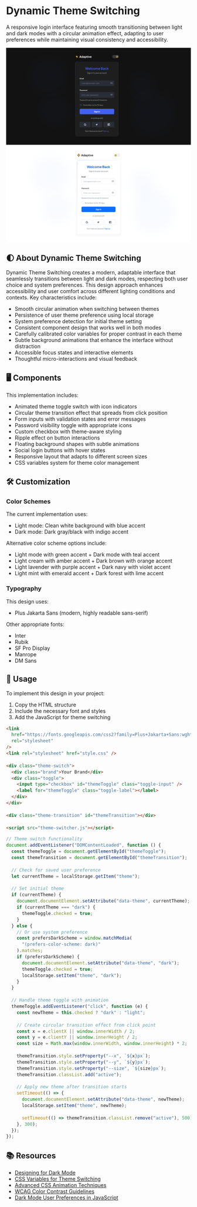 # Dynamic Theme Switching

A responsive login interface featuring smooth transitioning between light and dark modes with a circular animation effect, adapting to user preferences while maintaining visual consistency and accessibility.

<div align="center">

![Dynamic Theme Switching Preview](./assets/preview.png)
![Dynamic Theme Switching Preview](./assets/preview2.png)

</div>

## 🌓 About Dynamic Theme Switching

Dynamic Theme Switching creates a modern, adaptable interface that seamlessly transitions between light and dark modes, respecting both user choice and system preferences. This design approach enhances accessibility and user comfort across different lighting conditions and contexts. Key characteristics include:

- Smooth circular animation when switching between themes
- Persistence of user theme preference using local storage
- System preference detection for initial theme setting
- Consistent component design that works well in both modes
- Carefully calibrated color variables for proper contrast in each theme
- Subtle background animations that enhance the interface without distraction
- Accessible focus states and interactive elements
- Thoughtful micro-interactions and visual feedback

## 🖥️ Components

This implementation includes:

- Animated theme toggle switch with icon indicators
- Circular theme transition effect that spreads from click position
- Form inputs with validation states and error messages
- Password visibility toggle with appropriate icons
- Custom checkbox with theme-aware styling
- Ripple effect on button interactions
- Floating background shapes with subtle animations
- Social login buttons with hover states
- Responsive layout that adapts to different screen sizes
- CSS variables system for theme color management

## 🛠️ Customization

### Color Schemes

The current implementation uses:

- Light mode: Clean white background with blue accent
- Dark mode: Dark gray/black with indigo accent

Alternative color scheme options include:

- Light mode with green accent + Dark mode with teal accent
- Light cream with amber accent + Dark brown with orange accent
- Light lavender with purple accent + Dark navy with violet accent
- Light mint with emerald accent + Dark forest with lime accent

### Typography

This design uses:

- Plus Jakarta Sans (modern, highly readable sans-serif)

Other appropriate fonts:

- Inter
- Rubik
- SF Pro Display
- Manrope
- DM Sans

## 🔌 Usage

To implement this design in your project:

1. Copy the HTML structure
2. Include the necessary font and styles
3. Add the JavaScript for theme switching

```html
<link
  href="https://fonts.googleapis.com/css2?family=Plus+Jakarta+Sans:wght@300;400;500;600;700&display=swap"
  rel="stylesheet"
/>
<link rel="stylesheet" href="style.css" />

<div class="theme-switch">
  <div class="brand">Your Brand</div>
  <div class="toggle">
    <input type="checkbox" id="themeToggle" class="toggle-input" />
    <label for="themeToggle" class="toggle-label"></label>
  </div>
</div>

<div class="theme-transition" id="themeTransition"></div>

<script src="theme-switcher.js"></script>
```

```javascript
// Theme switch functionality
document.addEventListener("DOMContentLoaded", function () {
  const themeToggle = document.getElementById("themeToggle");
  const themeTransition = document.getElementById("themeTransition");

  // Check for saved user preference
  let currentTheme = localStorage.getItem("theme");

  // Set initial theme
  if (currentTheme) {
    document.documentElement.setAttribute("data-theme", currentTheme);
    if (currentTheme === "dark") {
      themeToggle.checked = true;
    }
  } else {
    // Or use system preference
    const prefersDarkScheme = window.matchMedia(
      "(prefers-color-scheme: dark)"
    ).matches;
    if (prefersDarkScheme) {
      document.documentElement.setAttribute("data-theme", "dark");
      themeToggle.checked = true;
      localStorage.setItem("theme", "dark");
    }
  }

  // Handle theme toggle with animation
  themeToggle.addEventListener("click", function (e) {
    const newTheme = this.checked ? "dark" : "light";

    // Create circular transition effect from click point
    const x = e.clientX || window.innerWidth / 2;
    const y = e.clientY || window.innerHeight / 2;
    const size = Math.max(window.innerWidth, window.innerHeight) * 2;

    themeTransition.style.setProperty("--x", `${x}px`);
    themeTransition.style.setProperty("--y", `${y}px`);
    themeTransition.style.setProperty("--size", `${size}px`);
    themeTransition.classList.add("active");

    // Apply new theme after transition starts
    setTimeout(() => {
      document.documentElement.setAttribute("data-theme", newTheme);
      localStorage.setItem("theme", newTheme);

      setTimeout(() => themeTransition.classList.remove("active"), 500);
    }, 300);
  });
});
```

## 📚 Resources

- [Designing for Dark Mode](https://www.smashingmagazine.com/2020/07/dark-mode-design/)
- [CSS Variables for Theme Switching](https://css-tricks.com/theming-with-variables-globals-and-locals/)
- [Advanced CSS Animation Techniques](https://www.smashingmagazine.com/2020/09/advanced-css-animation-techniques/)
- [WCAG Color Contrast Guidelines](https://www.w3.org/WAI/WCAG21/Understanding/contrast-minimum.html)
- [Dark Mode User Preferences in JavaScript](https://developer.mozilla.org/en-US/docs/Web/CSS/@media/prefers-color-scheme)
